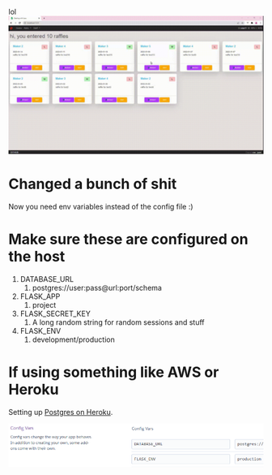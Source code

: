 lol
![A Dumb Example](/docs/wow.gif)

# Changed a bunch of shit

Now you need env variables instead of the config file :)

# Make sure these are configured on the host
1) DATABASE_URL
   1) postgres://user:pass@url:port/schema
2) FLASK_APP
   1) project
3) FLASK_SECRET_KEY
   1) A long random string for random sessions and stuff
4) FLASK_ENV
   1) development/production


# If using something like AWS or Heroku
Setting up [Postgres on Heroku](https://devcenter.heroku.com/articles/heroku-postgresql).

![A bad example](/docs/config_vars_heroku.png)
